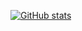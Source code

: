 [![GitHub stats](https://github-readme-stats.vercel.app/api?username=claudiodornelles)](https://github.com/claudiodornelles/github-readme-stats)
